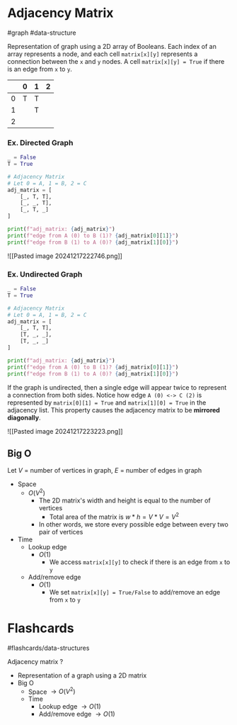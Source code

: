 # Adjacency Matrix
#graph #data-structure 

Representation of graph using a 2D array of Booleans. Each index of an array represents a node, and each cell `matrix[x][y]` represents a connection between the `x` and `y` nodes. A cell `matrix[x][y] = True` if there is an edge from `x` to `y`. 

|     | 0   | 1   | 2   |
| --- | --- | --- | --- |
| 0   | T   | T   |     |
| 1   |     | T   |     |
| 2   |     |     |     |
### **Ex.** Directed Graph
```python
_ = False
T = True

# Adjacency Matrix
# Let 0 = A, 1 = B, 2 = C
adj_matrix = [
	[_, T, T],
	[_, _, T],
	[_, T, _]
]

print(f"adj_matrix: {adj_matrix}")
print(f"edge from A (0) to B (1)? {adj_matrix[0][1]}")
print(f"edge from B (1) to A (0)? {adj_matrix[1][0]}")
```

![[Pasted image 20241217222746.png]]

### **Ex.** Undirected Graph
```python
_ = False
T = True

# Adjacency Matrix
# Let 0 = A, 1 = B, 2 = C
adj_matrix = [
	[_, T, T],
	[T, _, _],
	[T, _, _]
]

print(f"adj_matrix: {adj_matrix}")
print(f"edge from A (0) to B (1)? {adj_matrix[0][1]}")
print(f"edge from B (1) to A (0)? {adj_matrix[1][0]}")
```
If the graph is undirected, then a single edge will appear twice to represent a connection from both sides. Notice how edge `A (0) <-> C (2)` is represented by `matrix[0][1] = True` and `matrix[1][0] = True` in the adjacency list. This property causes the adjacency matrix to be **mirrored diagonally**.

![[Pasted image 20241217223223.png]]

## Big O
Let $V$ = number of vertices in graph, $E$ = number of edges in graph
- Space
	- $O(V^2)$
		- The 2D matrix's width and height is equal to the number of vertices
			- Total area of the matrix is $w * h = V * V = V^2$
		- In other words, we store every possible edge between every two pair of vertices 
- Time
	- Lookup edge
		- $O(1)$
			- We access `matrix[x][y]` to check if there is an edge from `x` to `y`
	- Add/remove edge
		- $O(1)$
			- We set `matrix[x][y] = True/False` to add/remove an edge from `x` to `y`
# Flashcards
#flashcards/data-structures 

Adjacency matrix
?
- Representation of a graph using a 2D matrix
- Big O
	- Space $\to O(V^2)$
	- Time
		- Lookup edge $\to O(1)$
		- Add/remove edge $\to O(1)$
<!--SR:!2025-01-15,8,250-->
